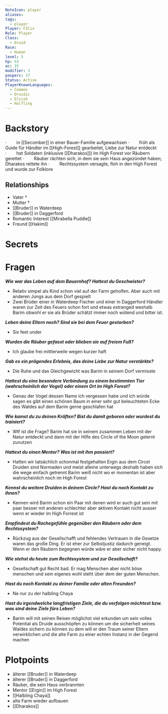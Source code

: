 ```yaml
---
NoteIcon: player
aliases: 
tags:
  - player
Player: F3lix
Role: Player
Class:
  - Druid
Race:
  - Human
level: 5
hp: 53
ac: 15
modifier: 2
pasperc: 17
Status: Active
PlayerKnownLanguages:
  - Common
  - Druidic
  - Elvish
  - Halfling
---
```



# Backstory
·        in [[Secomber]] in einer Bauer-Familie aufgewachsen
·        früh als Guide für Händler im [[High-Forest]] gearbeitet, Liebe zur Natur entdeckt
·        hat Soldaten (inklusive [[Dharakos]]) im High Forest vor Räubern gerettet
·        Räuber rächten sich, in dem sie sein Haus angezündet haben; Dharakos rettete ihn
·        Rechtssystem versagte, floh in den High Forest und wurde zur Folklore

## Relationships
- Vater †
- Mutter †
- [[Bruder]] in Waterdeep
- [[Bruder]] in Daggerford
- Romantic Interest [[Mirabella Puddle]]
- Freund [[Hakim]]
# Secrets

# Fragen
***Wie war das Leben auf dem Bauernhof? Hattest du Geschwister?***
- Relativ simpel als Kind schon viel auf der Farm geholfen. Aber auch mit anderen Jungs aus dem Dorf gespielt
- Zwei Brüder einer in Waterdeep Fischer und einer in Daggerford Händler waren zur Zeit des Feuers schon fort und etwas estranged weshalb Barim obwohl er sie als Brüder schätzt immer noch wütend und bitter ist.

***Leben deine Eltern noch? Sind sie bei dem Feuer gestorben?***
- Six feet under

***Wurden die Räuber gefasst oder blieben sie auf freiem Fuß?***
- Ich glaube frei mittlerweile wegen kurzer haft

***Gab es ein prägendes Erlebnis, das deine Liebe zur Natur verstärkte?***
- Die Ruhe und das Gleichgewicht was Barim in seinem Dorf vermisste

***Hattest du eine besondere Verbindung zu einem bestimmten Tier (wahrscheinlich der Vogel) oder einem Ort im High Forest?***
- Genau der Vogel dessen Name ich vergessen habe und ich würde sagen es gibt einen schönen Baum in einer sehr gut beleuchteten Ecke des Waldes auf dem Barim gerne geschlafen hat

***Wie kamst du zu deinen Kräften? Bist du damit geboren oder wurdest du trainiert?***
- Wtf ist die Frage? Barim hat sie in seinem zusammen Leben mit der Natur entdeckt und dann mit der Hilfe des Circle of the Moon gelernt zunutzen

***Hattest du einen Mentor? Was ist mit ihm passiert?***
- Hatten wir tatsächlich schonmal festgehalten Ergin aus dem Circel Druiden sind Normaden und meist alleine unterwegs deshalb haben sich die wege einfach getrennt Barim weiß nicht wo er momentan ist aber wahrscheinlich noch im High Forest

***Kennst du weitere Druiden in deinem Circle? Hast du noch Kontakt zu ihnen?***
- Kennen wird Barim schon ein Paar mit denen wird er auch gut sein mit paar besser mit anderen schlechter aber aktiven Kontakt nicht ausser wenn er wieder im High Forrest ist

***Empfindest du Rachegefühle gegenüber den Räubern oder dem Rechtssystem?***
- Rückzug aus der Gesellschafft und fehlendes Vertrauen in die Gesetze waren das große Ding. Er ist eher zur Selbstjustiz dadurch geneigt. Wenn er den Räubern begegnen würde wäre er aber sicher nicht happy.

***Wie stehst du heute zum Rechtssystem und zur Gesellschaft?***
- Gesellschaft gut Recht bad. Er mag Menschen aber nicht böse menschen und sein eigenes wohl steht über dem der guten Menschen.

***Hast du noch Kontakt zu deiner Familie oder alten Freunden?***
- Ne nur zu der halbling Chaya

***Hast du irgendwelche langfristigen Ziele, die du verfolgen möchtest bzw. was sind deine Ziele fürs Leben?***
- Barim will mit seinen Reisen möglichst viel erkunden um sein volles Potential als Druide ausschöpfen zu können um die sicherheit seines Waldes sichern zu können zu dem will er den Traum seiner Eltern verwirklichen und die alte Farm zu einer echten Instanz in der Gegend machen
# Plotpoints
- älterer [[Bruder]] in Waterdeep
- älterer [[Bruder]] in Daggerford
- Räuber, die sein Haus verbrannten
- Mentor [[Ergin]] im High Forest
- [[Halbling Chaya]]
- alte Farm wieder aufbauen
- [[Dharakos]]



